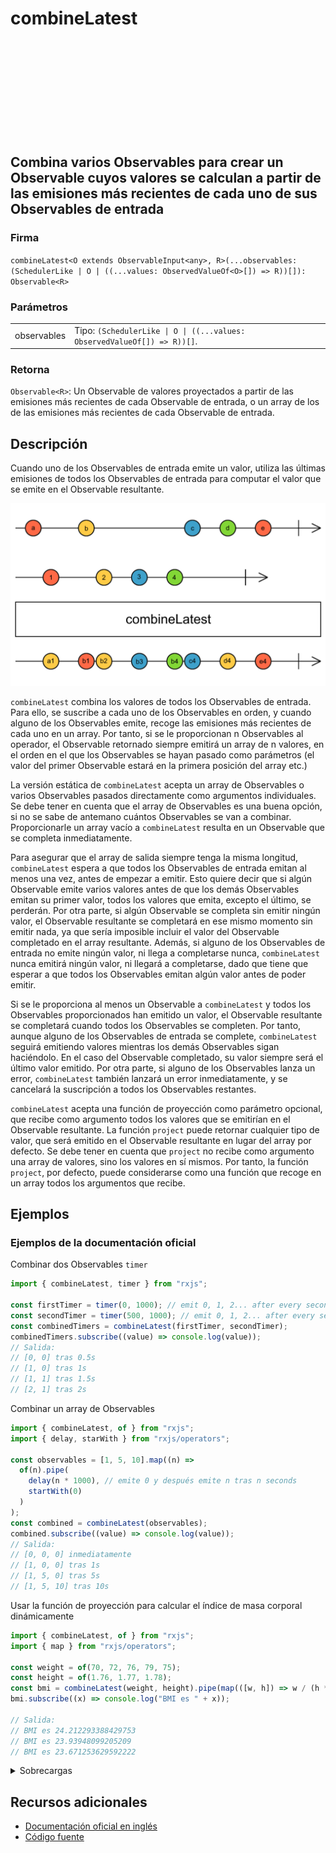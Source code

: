 <div class="page-heading">

# combineLatest

<a target="_blank" href="https://github.com/ReactiveX/rxjs/blob/master/src/internal/operators/combineLatest.ts">
<svg>
  <use xlink:href="/assets/icons/github.svg#github"></use>
</svg>
</a>
</div>

<h2 class="subtitle"> Combina varios Observables para crear un Observable cuyos valores se calculan a partir de las emisiones más recientes de cada uno de sus Observables de entrada
</h2>

### Firma

`combineLatest<O extends ObservableInput<any>, R>(...observables: (SchedulerLike | O | ((...values: ObservedValueOf<O>[]) => R))[]): Observable<R>`

### Parámetros

<table>
<tr><td>observables</td><td>Tipo: <code>(SchedulerLike | O | ((...values: ObservedValueOf[]) => R))[]</code>.</td></tr>
</table>

### Retorna

`Observable<R>`: Un Observable de valores proyectados a partir de las emisiones más recientes de cada Observable de entrada, o un array de los de las emisiones más recientes de cada Observable de entrada.

## Descripción

Cuando uno de los Observables de entrada emite un valor, utiliza las últimas emisiones de todos los Observables de entrada para computar el valor que se emite en el Observable resultante.

<img src="assets/images/marble-diagrams/join-creation/combineLatest.png" alt="Diagrama de canicas del operador combineLatest">

`combineLatest` combina los valores de todos los Observables de entrada. Para ello, se suscribe a cada uno de los Observables en orden, y cuando alguno de los Observables emite, recoge las emisiones más recientes de cada uno en un array. Por tanto, si se le proporcionan n Observables al operador, el Observable retornado siempre emitirá un array de n valores, en el orden en el que los Observables se hayan pasado como parámetros (el valor del primer Observable estará en la primera posición del array etc.)

La versión estática de `combineLatest` acepta un array de Observables o varios Observables pasados directamente como argumentos individuales. Se debe tener en cuenta que el array de Observables es una buena opción, si no se sabe de antemano cuántos Observables se van a combinar. Proporcionarle un array vacío a `combineLatest` resulta en un Observable que se completa inmediatamente.

Para asegurar que el array de salida siempre tenga la misma longitud, `combineLatest` espera a que todos los Observables de entrada emitan al menos una vez, antes de empezar a emitir. Esto quiere decir que si algún Observable emite varios valores antes de que los demás Observables emitan su primer valor, todos los valores que emita, excepto el último, se perderán. Por otra parte, si algún Observable se completa sin emitir ningún valor, el Observable resultante se completará en ese mismo momento sin emitir nada, ya que sería imposible incluir el valor del Observable completado en el array resultante. Además, si alguno de los Observables de entrada no emite ningún valor, ni llega a completarse nunca, `combineLatest` nunca emitirá ningún valor, ni llegará a completarse, dado que tiene que esperar a que todos los Observables emitan algún valor antes de poder emitir.

Si se le proporciona al menos un Observable a `combineLatest` y todos los Observables proporcionados han emitido un valor, el Observable resultante se completará cuando todos los Observables se completen. Por tanto, aunque alguno de los Observables de entrada se complete, `combineLatest` seguirá emitiendo valores mientras los demás Observables sigan haciéndolo. En el caso del Observable completado, su valor siempre será el último valor emitido. Por otra parte, si alguno de los Observables lanza un error, `combineLatest` también lanzará un error inmediatamente, y se cancelará la suscripción a todos los Observables restantes.

`combineLatest` acepta una función de proyección como parámetro opcional, que recibe como argumento todos los valores que se emitirían en el Observable resultante. La función `project` puede retornar cualquier tipo de valor, que será emitido en el Observable resultante en lugar del array por defecto. Se debe tener en cuenta que `project` no recibe como argumento una array de valores, sino los valores en sí mismos. Por tanto, la función `project`, por defecto, puede considerarse como una función que recoge en un array todos los argumentos que recibe.

## Ejemplos

### Ejemplos de la documentación oficial

Combinar dos Observables `timer`

```javascript
import { combineLatest, timer } from "rxjs";

const firstTimer = timer(0, 1000); // emit 0, 1, 2... after every second, starting from now
const secondTimer = timer(500, 1000); // emit 0, 1, 2... after every second, starting 0,5s from now
const combinedTimers = combineLatest(firstTimer, secondTimer);
combinedTimers.subscribe((value) => console.log(value));
// Salida:
// [0, 0] tras 0.5s
// [1, 0] tras 1s
// [1, 1] tras 1.5s
// [2, 1] tras 2s
```

Combinar un array de Observables

```javascript
import { combineLatest, of } from "rxjs";
import { delay, starWith } from "rxjs/operators";

const observables = [1, 5, 10].map((n) =>
  of(n).pipe(
    delay(n * 1000), // emite 0 y después emite n tras n seconds
    startWith(0)
  )
);
const combined = combineLatest(observables);
combined.subscribe((value) => console.log(value));
// Salida:
// [0, 0, 0] inmediatamente
// [1, 0, 0] tras 1s
// [1, 5, 0] tras 5s
// [1, 5, 10] tras 10s
```

Usar la función de proyección para calcular el índice de masa corporal dinámicamente

```javascript
import { combineLatest, of } from "rxjs";
import { map } from "rxjs/operators";

const weight = of(70, 72, 76, 79, 75);
const height = of(1.76, 1.77, 1.78);
const bmi = combineLatest(weight, height).pipe(map(([w, h]) => w / (h * h)));
bmi.subscribe((x) => console.log("BMI es " + x));

// Salida:
// BMI es 24.212293388429753
// BMI es 23.93948099205209
// BMI es 23.671253629592222
```

<details>
<summary>Sobrecargas</summary>
<div class="overload-container">

<div class="overload-section">

### Firma

`combineLatest(sources: [O1], resultSelector: (v1: ObservedValueOf<O1>) => R, scheduler?: SchedulerLike): Observable<R>`

### Parámetros

<table>
<tr><td>sources</td><td>Tipo: <code>[O1]</code>.</td></tr>
<tr><td>resultSelector</td><td>Tipo: <code>(v1: ObservedValueOf) => R</code>.</td></tr>
<tr><td>scheduler</td><td>Opcional. El valor por defecto es <code>undefined</code>.
Tipo: <code>SchedulerLike</code>.</td></tr>
</table>

### Retorna

`Observable<R>`

</div>

<div class="overload-section">

### Firma

`combineLatest(sources: [O1, O2], resultSelector: (v1: ObservedValueOf<O1>, v2: ObservedValueOf<O2>) => R, scheduler?: SchedulerLike): Observable<R>`

### Parámetros

<table>
<tr><td>sources</td><td>Tipo: <code>[O1, O2]</code>.</td></tr>
<tr><td>resultSelector</td><td>Tipo: <code>(v1: ObservedValueOf, v2: ObservedValueOf) => R</code>.</td></tr>
<tr><td>scheduler</td><td>Opcional. El valor por defecto es <code>undefined</code>.
Tipo: <code>SchedulerLike</code>.</td></tr>
</table>

### Retorna

`Observable<R>`

</div>

<div class="overload-section">

### Firma

`combineLatest(sources: [O1, O2, O3], resultSelector: (v1: ObservedValueOf<O1>, v2: ObservedValueOf<O2>, v3: ObservedValueOf<O3>) => R, scheduler?: SchedulerLike): Observable<R>`

### Parámetros

<table>
<tr><td>sources</td><td>Tipo: <code>[O1, O2, O3]</code>.</td></tr>
<tr><td>resultSelector</td><td>Tipo: <code>(v1: ObservedValueOf, v2: ObservedValueOf, v3: ObservedValueOf) => R</code>.</td></tr>
<tr><td>scheduler</td><td>Opcional. El valor por defecto es <code>undefined</code>.
Tipo: <code>SchedulerLike</code>.</td></tr>
</table>

### Retorna

`Observable<R>`

</div>

<div class="overload-section">

### Firma

`combineLatest(sources: [O1, O2, O3, O4], resultSelector: (v1: ObservedValueOf<O1>, v2: ObservedValueOf<O2>, v3: ObservedValueOf<O3>, v4: ObservedValueOf<O4>) => R, scheduler?: SchedulerLike): Observable<R>`

### Parámetros

<table>
<tr><td>sources</td><td>Tipo: <code>[O1, O2, O3, O4]</code>.</td></tr>
<tr><td>resultSelector</td><td>Tipo: <code>(v1: ObservedValueOf, v2: ObservedValueOf, v3: ObservedValueOf, v4: ObservedValueOf) => R</code>.</td></tr>
<tr><td>scheduler</td><td>Opcional. El valor por defecto es <code>undefined</code>.
Tipo: <code>SchedulerLike</code>.</td></tr>
</table>

### Retorna

`Observable<R>`

</div>

<div class="overload-section">

### Firma

`combineLatest(sources: [O1, O2, O3, O4, O5], resultSelector: (v1: ObservedValueOf<O1>, v2: ObservedValueOf<O2>, v3: ObservedValueOf<O3>, v4: ObservedValueOf<O4>, v5: ObservedValueOf<O5>) => R, scheduler?: SchedulerLike): Observable<R>`

### Parámetros

<table>
<tr><td>sources</td><td>Tipo: <code>[O1, O2, O3, O4, O5]</code>.</td></tr>
<tr><td>resultSelector</td><td>Tipo: <code>(v1: ObservedValueOf, v2: ObservedValueOf, v3: ObservedValueOf, v4: ObservedValueOf, v5: ObservedValueOf) => R</code>.</td></tr>
<tr><td>scheduler</td><td>Opcional. El valor por defecto es <code>undefined</code>.
Tipo: <code>SchedulerLike</code>.</td></tr>
</table>

### Retorna

`Observable<R>`

</div>

<div class="overload-section">

### Firma

`combineLatest(sources: [O1, O2, O3, O4, O5, O6], resultSelector: (v1: ObservedValueOf<O1>, v2: ObservedValueOf<O2>, v3: ObservedValueOf<O3>, v4: ObservedValueOf<O4>, v5: ObservedValueOf<O5>, v6: ObservedValueOf<O6>) => R, scheduler?: SchedulerLike): Observable<R>`

### Parámetros

<table>
<tr><td>sources</td><td>Tipo: <code>[O1, O2, O3, O4, O5, O6]</code>.</td></tr>
<tr><td>resultSelector</td><td>Tipo: <code>(v1: ObservedValueOf, v2: ObservedValueOf, v3: ObservedValueOf, v4: ObservedValueOf, v5: ObservedValueOf, v6:</code> ObservedValueOf) => R.</td></tr>
<tr><td>scheduler</td><td>Opcional. El valor por defecto es <code>undefined</code>.
Tipo: <code>SchedulerLike</code>.</td></tr>
</table>

### Retorna

`Observable<R>`

</div>

<div class="overload-section">

### Firma

`combineLatest(sources: O[], resultSelector: (...args: ObservedValueOf<O>[]) => R, scheduler?: SchedulerLike): Observable<R>`

### Parámetros

<table>
<tr><td>sources</td><td>Tipo: <code>O[]</code>.</td></tr>
<tr><td>resultSelector</td><td>Tipo: <code>(...args: ObservedValueOf[]) => R</code>.</td></tr>
<tr><td>scheduler</td><td>Opcional. El valor por defecto es <code>undefined</code>.
Tipo: <code>SchedulerLike</code>.</td></tr>
</table>

### Retorna

`Observable<R>`

</div>

<div class="overload-section">

### Firma

`combineLatest(v1: O1, resultSelector: (v1: ObservedValueOf<O1>) => R, scheduler?: SchedulerLike): Observable<R>`

### Parámetros

<table>
<tr><td>v1</td><td>Tipo: <code>O1</code>.</td></tr>
<tr><td>resultSelector</td><td>Tipo: <code>(v1: ObservedValueOf) => R</code>.</td></tr>
<tr><td>scheduler</td><td>Opcional. El valor por defecto es <code>undefined</code>.
Tipo: <code>SchedulerLike</code>.</td></tr>
</table>

### Retorna

`Observable<R>`

</div>

<div class="overload-section">

### Firma

combineLatest(v1: O1, v2: O2, resultSelector: (v1: ObservedValueOf<O1>, v2: ObservedValueOf<O2>) => R, scheduler?: `SchedulerLike): Observable<R>`

### Parámetros

<table>
<tr><td>v1</td><td>Tipo: <code>O1</code>.</td></tr>
<tr><td>v2</td><td>Tipo: <code>O2</code>.</td></tr>
<tr><td>resultSelector</td><td>Tipo: <code>(v1: ObservedValueOf, v2: ObservedValueOf) => R</code>.</td></tr>
<tr><td>scheduler</td><td>Opcional. El valor por defecto es <code>undefined</code>.
Tipo: <code>SchedulerLike</code>.</td></tr>
</table>

### Retorna

`Observable<R>`

</div>

<div class="overload-section">

### Firma

`combineLatest(v1: O1, v2: O2, v3: O3, resultSelector: (v1: ObservedValueOf<O1>, v2: ObservedValueOf<O2>, v3: ObservedValueOf<O3>) => R, scheduler?: SchedulerLike): Observable<R>`

### Parámetros

<table>
<tr><td>v1</td><td>Tipo: <code>O1</code>.</td></tr>
<tr><td>v2</td><td>Tipo: <code>O2</code>.</td></tr>
<tr><td>v3</td><td>Tipo: <code>O3</code>.</td></tr>
<tr><td>resultSelector</td><td>Tipo: <code>(v1: ObservedValueOf, v2: ObservedValueOf, v3: ObservedValueOf) => R</code>.</td></tr>
<tr><td>scheduler</td><td>Opcional. El valor por defecto es <code>undefined</code>.
Tipo: <code>SchedulerLike</code>.</td></tr>
</table>

### Retorna

`Observable<R>`

</div>

<div class="overload-section">

### Firma

`combineLatest(v1: O1, v2: O2, v3: O3, v4: O4, resultSelector: (v1: ObservedValueOf<O1>, v2: ObservedValueOf<O2>, v3: ObservedValueOf<O3>, v4: ObservedValueOf<O4>) => R, scheduler?: SchedulerLike): Observable<R>`

### Parámetros

<table>
<tr><td>v1</td><td>Tipo: <code>O1</code>.</td></tr>
<tr><td>v2</td><td>Tipo: <code>O2</code>.</td></tr>
<tr><td>v3</td><td>Tipo: <code>O3</code>.</td></tr>
<tr><td>v4</td><td>Tipo: <code>O4</code>.</td></tr>
<tr><td>resultSelector</td><td>Tipo: <code>(v1: ObservedValueOf, v2: ObservedValueOf, v3: ObservedValueOf, v4: ObservedValueOf) => R</code>.</td></tr>
<tr><td>scheduler</td><td>Opcional. El valor por defecto es <code>undefined</code>.
Tipo: <code>SchedulerLike</code>.</td></tr>
</table>

### Retorna

`Observable<R>`

</div>

<div class="overload-section">

### Firma

`combineLatest(v1: O1, v2: O2, v3: O3, v4: O4, v5: O5, resultSelector: (v1: ObservedValueOf<O1>, v2: ObservedValueOf<O2>, v3: ObservedValueOf<O3>, v4: ObservedValueOf<O4>, v5: ObservedValueOf<O5>) => R, scheduler?: SchedulerLike): Observable<R>`

### Parámetros

<table>
<tr><td>v1</td><td>Tipo: <code>O1</code>.</td></tr>
<tr><td>v2</td><td>Tipo: <code>O2</code>.</td></tr>
<tr><td>v3</td><td>Tipo: <code>O3</code>.</td></tr>
<tr><td>v4</td><td>Tipo: <code>O4</code>.</td></tr>
<tr><td>v5</td><td>Tipo: <code>O5</code>.</td></tr>
<tr><td>resultSelector</td><td>Tipo: <code>(v1: ObservedValueOf, v2: ObservedValueOf, v3: ObservedValueOf, v4: ObservedValueOf, v5: ObservedValueOf) => R</code>.</td></tr>
<tr><td>scheduler</td><td>Opcional. El valor por defecto es <code>undefined</code>.
Tipo: <code>SchedulerLike</code>.</td></tr>
</table>

### Retorna

`Observable<R>`

</div>

<div class="overload-section">

### Firma

`combineLatest(v1: O1, v2: O2, v3: O3, v4: O4, v5: O5, v6: O6, resultSelector: (v1: ObservedValueOf<O1>, v2: ObservedValueOf<O2>, v3: ObservedValueOf<O3>, v4: ObservedValueOf<O4>, v5: ObservedValueOf<O5>, v6: ObservedValueOf<O6>) => R, scheduler?: SchedulerLike): Observable<R>`

### Parámetros

<table>
<tr><td>v1</td><td>Tipo: <code>O1</code>.</td></tr>
<tr><td>v2</td><td>Tipo: <code>O2</code>.</td></tr>
<tr><td>v3</td><td>Tipo: <code>O3</code>.</td></tr>
<tr><td>v4</td><td>Tipo: <code>O4</code>.</td></tr>
<tr><td>v5</td><td>Tipo: <code>O5</code>.</td></tr>
<tr><td>v6</td><td>Tipo: <code>O6</code>.</td></tr>
<tr><td>resultSelector</td><td>Tipo: <code>(v1: ObservedValueOf, v2: ObservedValueOf, v3: ObservedValueOf, v4: ObservedValueOf, v5: ObservedValueOf, v6:</code> ObservedValueOf) => R.</td></tr>
<tr><td>scheduler</td><td>Opcional. El valor por defecto es <code>undefined</code>.
Tipo: <code>SchedulerLike</code>.</td></tr>
</table>

### Retorna

`Observable<R>`

</div>

<div class="overload-section">

### Firma

`combineLatest(sources: [O1], scheduler: SchedulerLike): Observable<[ObservedValueOf<O1>]>`

### Parámetros

<table>
<tr><td>sources</td><td>Tipo: <code>[O1]</code>.</td></tr>
<tr><td>scheduler</td><td>Tipo: <code>SchedulerLike</code>.
</td></tr>
</table>

### Retorna

`Observable<[ObservedValueOf<O1>]>`

</div>

<div class="overload-section">

### Firma

`combineLatest(sources: [O1, O2], scheduler: SchedulerLike): Observable<[ObservedValueOf<O1>, ObservedValueOf<O2>]>`

### Parámetros

<table>
<tr><td>sources</td><td>Tipo: <code>[O1, O2]</code>.</td></tr>
<tr><td>scheduler</td><td>Tipo: <code>SchedulerLike</code>.
</td></tr>
</table>

### Retorna

`Observable<[ObservedValueOf<O1>, ObservedValueOf<O2>]>`

</div>

<div class="overload-section">

### Firma

`combineLatest(sources: [O1, O2, O3], scheduler: SchedulerLike): Observable<[ObservedValueOf<O1>, ObservedValueOf<O2>, ObservedValueOf<O3>]>`

### Parámetros

<table>
<tr><td>sources</td><td>Tipo: <code>[O1, O2, O3]</code>.</td></tr>
<tr><td>scheduler</td><td>Tipo: <code>SchedulerLike</code>.
</td></tr>
</table>

### Retorna

`Observable<[ObservedValueOf<O1>, ObservedValueOf<O2>, ObservedValueOf<O3>]>`

</div>

<div class="overload-section">

### Firma

`combineLatest(sources: [O1, O2, O3, O4], scheduler: SchedulerLike): Observable<[ObservedValueOf<O1>, ObservedValueOf<O2>, ObservedValueOf<O3>, ObservedValueOf<O4>]>`

### Parámetros

<table>
<tr><td>sources</td><td>Tipo: <code>[O1, O2, O3, O4]</code>.</td></tr>
<tr><td>scheduler</td><td>Tipo: <code>SchedulerLike</code>.
</td></tr>
</table>

### Retorna

`Observable<[ObservedValueOf<O1>, ObservedValueOf<O2>, ObservedValueOf<O3>, ObservedValueOf<O4>]>`

</div>

<div class="overload-section">

### Firma

`combineLatest(sources: [O1, O2, O3, O4, O5], scheduler: SchedulerLike): Observable<[ObservedValueOf<O1>, ObservedValueOf<O2>, ObservedValueOf<O3>, ObservedValueOf<O4>, ObservedValueOf<O5>]>`

### Parámetros

<table>
<tr><td>sources</td><td>Tipo: <code>[O1, O2, O3, O4, O5]</code>.</td></tr>
<tr><td>scheduler</td><td>Tipo: <code>SchedulerLike</code>.
</td></tr>
</table>

### Retorna

`Observable<[ObservedValueOf<O1>, ObservedValueOf<O2>, ObservedValueOf<O3>, ObservedValueOf<O4>, ObservedValueOf<O5>]>`

</div>

<div class="overload-section">

### Firma

`combineLatest(sources: [O1, O2, O3, O4, O5, O6], scheduler: SchedulerLike): Observable<[ObservedValueOf<O1>, ObservedValueOf<O2>, ObservedValueOf<O3>, ObservedValueOf<O4>, ObservedValueOf<O5>, ObservedValueOf<O6>]>`

### Parámetros

<table>
<tr><td>sources</td><td>Tipo: <code>[O1, O2, O3, O4, O5, O6]</code>.</td></tr>
<tr><td>scheduler</td><td>Tipo: <code>SchedulerLike</code>.
</td></tr>
</table>

### Retorna

`Observable<[ObservedValueOf<O1>, ObservedValueOf<O2>, ObservedValueOf<O3>, ObservedValueOf<O4>, ObservedValueOf<O5>, ObservedValueOf<O6>]>`

</div>

<div class="overload-section">

### Firma

`combineLatest(sources: O[], scheduler: SchedulerLike): Observable<ObservedValueOf<O>[]>`

### Parámetros

<table>
<tr><td>sources</td><td>Tipo: <code>O[]</code>.</td></tr>
<tr><td>scheduler</td><td>Tipo: <code>SchedulerLike</code>.
</td></tr>
</table>

### Retorna

`Observable<ObservedValueOf<O>[]>`

</div>

<div class="overload-section">

### Firma

`combineLatest(sources: [O1]): Observable<[ObservedValueOf<O1>]>`

### Parámetros

<table>
<tr><td>sources</td><td>Tipo: <code>[O1]</code>.</td></tr>
<tr><td></td><td>`Observable<[ObservedValueOf<O1>]>`
</td></tr>
</table>

### Retorna

`combineLatest(sources: [O1, O2]): Observable<[ObservedValueOf<O1>, ObservedValueOf<O2>]>`

</div>

<div class="overload-section">

### Firma

### Parámetros

<table>
<tr><td>sources</td><td>Tipo: <code>[O1, O2]</code>.</td></tr>
<tr><td></td><td>`Observable<[ObservedValueOf<O1>, ObservedValueOf<O2>]>`
</td></tr>

</table>

### Retorna

`combineLatest(sources: [O1, O2, O3]): Observable<[ObservedValueOf<O1>, ObservedValueOf<O2>, ObservedValueOf<O3>]>`

</div>

<div class="overload-section">

### Firma

### Parámetros

<table>
<tr><td>sources</td><td>Tipo: <code>[O1, O2, O3]</code>.</td></tr>
<tr><td></td><td>`Observable<[ObservedValueOf<O1>, ObservedValueOf<O2>, ObservedValueOf<O3>]>`
</td></tr>
</table>

### Retorna

`combineLatest(sources: [O1, O2, O3, O4]): Observable<[ObservedValueOf<O1>, ObservedValueOf<O2>, ObservedValueOf<O3>, ObservedValueOf<O4>]>`

</div>

<div class="overload-section">

### Firma

### Parámetros

<table>
<tr><td>sources</td><td>Tipo: <code>[O1, O2, O3, O4]</code>.</td></tr>
<tr><td></td><td>`Observable<[ObservedValueOf<O1>, ObservedValueOf<O2>, ObservedValueOf<O3>, ObservedValueOf<O4>]>`
</td></tr>
</table>

### Retorna

`combineLatest(sources: [O1, O2, O3, O4, O5]): Observable<[ObservedValueOf<O1>, ObservedValueOf<O2>, ObservedValueOf<O3>, ObservedValueOf<O4>,

</div>

<div class="overload-section">

### FirmaObservedValueOf<O5>]>`

### Parámetros

<table>
<tr><td>sources</td><td>Tipo: <code>[O1, O2, O3, O4, O5]</code>.</td></tr>
<tr><td></td><td>`Observable<[ObservedValueOf<O1>, ObservedValueOf<O2>, ObservedValueOf<O3>, ObservedValueOf<O4>, ObservedValueOf<O5>]>`
</td></tr>
</table>

### Retorna

`combineLatest(sources: [O1, O2, O3, O4, O5, O6]): Observable<[ObservedValueOf<O1>, ObservedValueOf<O2>, ObservedValueOf<O3>, ObservedValueOf<O4>,

</div>

<div class="overload-section">

### FirmaObservedValueOf<O5>, ObservedValueOf<O6>]>`

### Parámetros

<table>
<tr><td>sources</td><td>Tipo: <code>[O1, O2, O3, O4, O5, O6]</code>.</td></tr>
<tr><td></td><td>`Observable<[ObservedValueOf<O1>, ObservedValueOf<O2>, ObservedValueOf<O3>, ObservedValueOf<O4>, ObservedValueOf<O5>, `ObservedValueOf<O6>]></td></tr>
</table>

### Retorna

`combineLatest(sources: O[]): Observable<ObservedValueOf<O>[]>`

</div>

<div class="overload-section">

### Firma

### Parámetros

<table>
<tr><td>sources</td><td>Tipo: <code>O[]</code>.</td></tr>
<tr><td></td><td>`Observable<ObservedValueOf<O>[]>`
</td></tr>
</table>

### Retorna

`combineLatest(v1: O1, scheduler?: SchedulerLike): Observable<[ObservedValueOf<O1>]>`

</div>

<div class="overload-section">

### Firma

### Parámetros

<table>
<tr><td>v1</td><td>Tipo: <code>O1</code>.</td></tr>
<tr><td></td><td></td></tr>
<tr><td>scheduler</td><td>Opcional. El valor por defecto es <code>undefined</code>.
Tipo: <code>SchedulerLike</code>.</td></tr>
</table>

### Retorna

`Observable<[ObservedValueOf<O1>]>`

</div>

<div class="overload-section">

### Firma

`combineLatest(v1: O1, v2: O2, scheduler?: SchedulerLike): Observable<[ObservedValueOf<O1>, ObservedValueOf<O2>]>`

### Parámetros

<table>
<tr><td>v1</td><td>Tipo: <code>O1</code>.</td></tr>
<tr><td>v2</td><td>Tipo: <code>O2</code>.</td></tr>
<tr><td>scheduler</td><td>Opcional. El valor por defecto es <code>undefined</code>.
Tipo: <code>SchedulerLike</code>.</td></tr>
</table>

### Retorna

`Observable<[ObservedValueOf<O1>, ObservedValueOf<O2>]>`

</div>

<div class="overload-section">

### Firma

`combineLatest(v1: O1, v2: O2, v3: O3, scheduler?: SchedulerLike): Observable<[ObservedValueOf<O1>, ObservedValueOf<O2>, ObservedValueOf<O3>]>`

### Parámetros

<table>
<tr><td>v1</td><td>Tipo: <code>O1</code>.</td></tr>
<tr><td>v2</td><td>Tipo: <code>O2</code>.</td></tr>
<tr><td>v3</td><td>Tipo: <code>O3</code>.</td></tr>
<tr><td>scheduler</td><td>Opcional. El valor por defecto es <code>undefined</code>.
Tipo: <code>SchedulerLike</code>.</td></tr>
</table>

### Retorna

`Observable<[ObservedValueOf<O1>, ObservedValueOf<O2>, ObservedValueOf<O3>]>`

</div>

<div class="overload-section">

### Firma

`combineLatest(v1: O1, v2: O2, v3: O3, v4: O4, scheduler?: SchedulerLike): Observable<[ObservedValueOf<O1>, ObservedValueOf<O2>, ObservedValueOf<O3>, ObservedValueOf<O4>]>`

### Parámetros

<table>
<tr><td>v1</td><td>Tipo: <code>O1</code>.</td></tr>
<tr><td>v2</td><td>Tipo: <code>O2</code>.</td></tr>
<tr><td>v3</td><td>Tipo: <code>O3</code>.</td></tr>
<tr><td>v4</td><td>Tipo: <code>O4</code>.</td></tr>
<tr><td>scheduler</td><td>Opcional. El valor por defecto es <code>undefined</code>.
Tipo: <code>SchedulerLike</code>.</td></tr>
</table>

### Retorna

`Observable<[ObservedValueOf<O1>, ObservedValueOf<O2>, ObservedValueOf<O3>, ObservedValueOf<O4>]>`

</div>

<div class="overload-section">

### Firma

`combineLatest(v1: O1, v2: O2, v3: O3, v4: O4, v5: O5, scheduler?: SchedulerLike): Observable<[ObservedValueOf<O1>, ObservedValueOf<O2>, ObservedValueOf<O3>, ObservedValueOf<O4>, ObservedValueOf<O5>]>`

### Parámetros

<table>
<tr><td>v1</td><td>Tipo: <code>O1</code>.</td></tr>
<tr><td>v2</td><td>Tipo: <code>O2</code>.</td></tr>
<tr><td>v3</td><td>Tipo: <code>O3</code>.</td></tr>
<tr><td>v4</td><td>Tipo: <code>O4</code>.</td></tr>
<tr><td>v5</td><td>Tipo: <code>O5</code>.</td></tr>
<tr><td>scheduler</td><td>Opcional. El valor por defecto es <code>undefined</code>.
Tipo: <code>SchedulerLike</code>.</td></tr>
</table>

### Retorna

`Observable<[ObservedValueOf<O1>, ObservedValueOf<O2>, ObservedValueOf<O3>, ObservedValueOf<O4>, ObservedValueOf<O5>]>`

</div>

<div class="overload-section">

### Firma

`combineLatest(v1: O1, v2: O2, v3: O3, v4: O4, v5: O5, v6: O6, scheduler?: SchedulerLike): Observable<[ObservedValueOf<O1>, ObservedValueOf<O2>, ObservedValueOf<O3>, ObservedValueOf<O4>, ObservedValueOf<O5>, ObservedValueOf<O6>]>`

### Parámetros

<table>
<tr><td>v1</td><td>Tipo: <code>O1</code>.</td></tr>
<tr><td>v2</td><td>Tipo: <code>O2</code>.</td></tr>
<tr><td>v3</td><td>Tipo: <code>O3</code>.</td></tr>
<tr><td>v4</td><td>Tipo: <code>O4</code>.</td></tr>
<tr><td>v5</td><td>Tipo: <code>O5</code>.</td></tr>
<tr><td>v6</td><td>Tipo: <code>O6</code>.</td></tr>
<tr><td>scheduler</td><td>Opcional. El valor por defecto es <code>undefined</code>.
Tipo: <code>SchedulerLike</code>.</td></tr>
</table>

### Retorna

`Observable<[ObservedValueOf<O1>, ObservedValueOf<O2>, ObservedValueOf<O3>, ObservedValueOf<O4>, ObservedValueOf<O5>, ObservedValueOf<O6>]>`

</div>

<div class="overload-section">

### Firma

`combineLatest(...observables: O[]): Observable<any[]>`

### Parámetros

<table>
<tr><td>observables</td><td>Tipo: <code>O[]</code>.</td></tr>
</table>

### Retorna

`Observable<any[]>`

</div>

<div class="overload-section">

### Firma

`combineLatest(...observables: any[]): Observable<R>`

### Parámetros

<table>
<tr><td>observables</td><td>Tipo: <code>any[]</code>.</td></tr>
</table>

### Retorna

`Observable<R>`

</div>

<div class="overload-section">

### Firma

`combineLatest(array: O[], resultSelector: (...values: ObservedValueOf<O>[]) => R, scheduler?: SchedulerLike): Observable<R>`

### Parámetros

<table>
<tr><td>array</td><td>Tipo: <code>O[]</code>.</td></tr>
<tr><td>resultSelector</td>Tipo: <code>(...values: ObservedValueOf[]) => R</code>.<td></td></tr>
<tr><td>scheduler</td><td>Opcional. El valor por defecto es <code>undefined</code>.
Tipo: <code>SchedulerLike</code>.</td></tr>
</table>

### Retorna

`Observable<R>`

</div>

<div class="overload-section">

### Firma

`combineLatest(...observables: (SchedulerLike | O)[]): Observable<any[]>`

### Parámetros

<table>
<tr><td>observables</td><td>Tipo: <code>(SchedulerLike | O)[]</code>.</td></tr>
</table>

### Retorna

`Observable<any[]>`

</div>

<div class="overload-section">

### Firma

`combineLatest(...observables: (SchedulerLike | O | ((...values: ObservedValueOf<O>[]) => R))[]): Observable<R>`

### Parámetros

<table>
<tr><td>observables</td><td>Tipo: <code>(SchedulerLike | O | ((...values: ObservedValueOf[]) => R))[]</code>.</td></tr>
</table>

### Retorna

`Observable<R>`

</div>

<div class="overload-section">

### Firma

`combineLatest(...observables: any[]): Observable<R>`

### Parámetros

<table>
<tr><td>observables</td><td>Tipo: <code>any[]</code>.</td></tr>
</table>

### Retorna

`Observable<R>`

</div>

</div>
</details>

## Recursos adicionales

- [Documentación oficial en inglés](https://rxjs.dev/api/index/function/combineLatest)
- [Código fuente](https://github.com/ReactiveX/rxjs/blob/master/src/internal/observable/combineLatest.ts)
